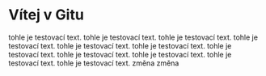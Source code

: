 # Vítej v Gitu
tohle je testovací text.
tohle je testovací text.
tohle je testovací text.
tohle je testovací text.
tohle je testovací text.
tohle je testovací text.
tohle je testovací text.
tohle je testovací text.
tohle je testovací text.
tohle je testovací text.
tohle je testovací text.
změna změna
